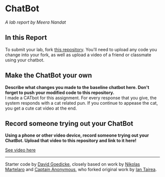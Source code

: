 # ChatBot

*A lab report by Meera Nandat*

## In this Report

To submit your lab, fork [this repository](https://github.com/FAR-Lab/IDD-Fa18-Lab6). You'll need to upload any code you change into your fork, as well as upload a video of a friend or classmate using your chatbot.

## Make the ChatBot your own

**Describe what changes you made to the baseline chatbot here. Don't forget to push your modified code to this repository.**\
I made a CATbot for this assignment. For every response that you give, the system responds with a cat related pun. If you continue to appease the cat, you get a cute cat video at the end. 

## Record someone trying out your ChatBot

**Using a phone or other video device, record someone trying out your ChatBot. Upload that video to this repository and link to it here!**

[See video here]()

---
Starter code by [David Goedicke](mailto:da.goedicke@gmail.com), closely based on work by [Nikolas Martelaro](mailto:nmartelaro@gmail.com) and [Captain Anonymous](https://codepen.io/anon/pen/PEVYXz), who forked original work by [Ian Tairea](https://codepen.io/mrtairea/pen/yJapwv).
